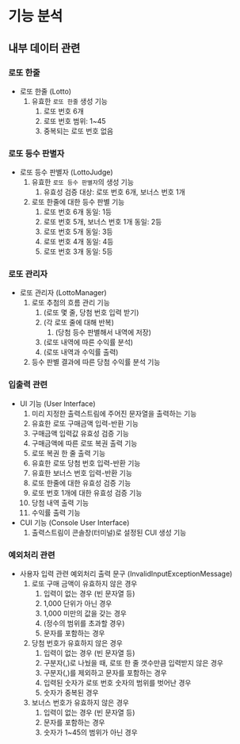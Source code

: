 # 기능 분석

## 내부 데이터 관련

### 로또 한줄

- 로또 한줄 (Lotto)
    1. 유효한 `로또 한줄` 생성 기능
        1. 로또 번호 6개
        2. 로또 번호 범위: 1~45
        3. 중복되는 로또 번호 없음

### 로또 등수 판별자

- 로또 등수 판별자 (LottoJudge)
    1. 유효한 `로또 등수 판별자`의 생성 기능
        1. 유효성 검증 대상: 로또 번호 6개, 보너스 번호 1개
    3. 로또 한줄에 대한 등수 판별 기능
       1. 로또 번호 6개 동일: 1등
       2. 로또 번호 5개, 보너스 번호 1개 동일: 2등
       3. 로또 번호 5개 동일: 3등
       4. 로또 번호 4개 동일: 4등
       5. 로또 번호 3개 동일: 5등

### 로또 관리자

- 로또 관리자 (LottoManager)
    1. 로또 추첨의 흐름 관리 기능
        1. (로또 몇 줄, 당첨 번호 입력 받기)
        2. (각 로또 줄에 대해 반복)
            1. (당첨 등수 판별해서 내역에 저장)
        3. (로또 내역에 따른 수익률 분석)
        4. (로또 내역과 수익률 출력)
    2. 등수 판별 결과에 따른 당첨 수익률 분석 기능

### 입출력 관련

- UI 기능 (User Interface)
    1. 미리 지정한 출력스트림에 주어진 문자열을 출력하는 기능
    2. 유효한 로또 구매금액 입력-반환 기능
    3. 구매금액 입력값 유효성 검증 기능
    4. 구매금액에 따른 로또 복권 출력 기능
    5. 로또 복권 한 줄 출력 기능
    6. 유효한 로또 당첨 번호 입력-반환 기능
    7. 유효한 보너스 번호 입력-반환 기능
    8. 로또 한줄에 대한 유효성 검증 기능
    9. 로또 번호 1개에 대한 유효성 검증 기능
    10. 당첨 내역 출력 기능
    11. 수익률 출력 기능
- CUI 기능 (Console User Interface)
    1. 출력스트림이 콘솔창(터미널)로 설정된 CUI 생성 기능

### 예외처리 관련

- 사용자 입력 관련 예외처리 출력 문구 (InvalidInputExceptionMessage)
    1. 로또 구매 금액이 유효하지 않은 경우
        1. 입력이 없는 경우 (빈 문자열 등)
        2. 1,000 단위가 아닌 경우
        3. 1,000 미만의 값을 갖는 경우
        4. (정수의 범위를 초과할 경우)
        5. 문자를 포함하는 경우
    2. 당첨 번호가 유효하지 않은 경우
        1. 입력이 없는 경우 (빈 문자열 등)
        2. 구분자(,)로 나눴을 때, 로또 한 줄 갯수만큼 입력받지 않은 경우
        3. 구분자(,)를 제외하고 문자를 포함하는 경우
        4. 입력된 숫자가 로또 번호 숫자의 범위를 벗어난 경우
        5. 숫자가 중복된 경우
    3. 보너스 번호가 유효하지 않은 경우
        1. 입력이 없는 경우 (빈 문자열 등)
        2. 문자를 포함하는 경우
        3. 숫자가 1~45의 범위가 아닌 경우